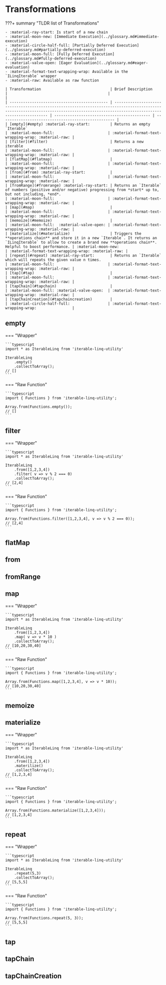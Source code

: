# Transformations

???+ summary "TLDR list of Transformations"

    - :material-ray-start: Is start of a new chain
    - :material-moon-new: [Immediate Execution](../glossary.md#immediate-execution)
    - :material-circle-half-full: [Partially Deferred Execution](../glossary.md#partially-deferred-execution)
    - :material-moon-full: [Fully Deferred Execution](../glossary.md#fully-deferred-execution)
    - :material-valve-open: [Eager Evaluation](../glossary.md#eager-evaluation)
    - :material-format-text-wrapping-wrap: Available in the `ILinqIterable` wrapper
    - :material-raw: Available as raw function

    | Transformation                               | Brief Description                                                                                                                                                                    |                                             |                                                     |
    | -------------------------------------------- | ------------------------------------------------------------------------------------------------------------------------------------------------------------------------------------ | ------------------------------------------- | --------------------------------------------------- |
    | [empty](#empty) :material-ray-start:         | Returns an empty `Iterable`                                                                                                                                                          | :material-moon-full:                        | :material-format-text-wrapping-wrap: :material-raw: |
    | [filter](#filter)                            | Returns a new iterable                                                                                                                                                               | :material-moon-full:                        | :material-format-text-wrapping-wrap: :material-raw: |
    | [flatMap](#flatmap)                          |                                                                                                                                                                                      | :material-moon-full:                        | :material-format-text-wrapping-wrap: :material-raw: |
    | [from](#from) :material-ray-start:           |                                                                                                                                                                                      | :material-moon-full:                        | :material-format-text-wrapping-wrap: :material-raw: |
    | [fromRange](#fromrange) :material-ray-start: | Returns an `Iterable` of numbers (positive and/or negative) progressing from *start* up to, but not including, *end*.                                                                | :material-moon-full:                        | :material-format-text-wrapping-wrap: :material-raw: |
    | [map](#map)                                  |                                                                                                                                                                                      | :material-moon-full:                        | :material-format-text-wrapping-wrap: :material-raw: |
    | [memoize](#memoize)                          |                                                                                                                                                                                      | :material-moon-full:  :material-valve-open: | :material-format-text-wrapping-wrap: :material-raw: |
    | [materialize](#materialize)                  | Triggers the **operations chain** and store it in a new `Iterable`. It returns an `ILinqIterable` to allow to create a brand new **operations chain**. Helpful to boost performance. | :material-moon-new:                         | :material-format-text-wrapping-wrap: :material-raw: |
    | [repeat](#repeat) :material-ray-start:       | Returns an `Iterable` which will repeats the given value n times.                                                                                                                    | :material-moon-full:                        | :material-format-text-wrapping-wrap: :material-raw: |
    | [tap](#tap)                                  |                                                                                                                                                                                      | :material-moon-full:                        | :material-format-text-wrapping-wrap: :material-raw: |
    | [tapChain](#tapchain)                        |                                                                                                                                                                                      | :material-moon-full: :material-valve-open:  | :material-format-text-wrapping-wrap: :material-raw: |
    | [tapChainCreation](#tapchaincreation)        |                                                                                                                                                                                      | :material-circle-half-full:                 | :material-format-text-wrapping-wrap:                |

## empty

=== "Wrapper"

    ```typescript
    import * as IterableLinq from 'iterable-linq-utility'

    IterableLinq
        .empty()
        .collectToArray();
    // []
    ```
=== "Raw Function"

    ```typescript
    import { Functions } from 'iterable-linq-utility';
    
    Array.from(Functions.empty());
    // []
    ```

## filter

=== "Wrapper"

    ```typescript
    import * as IterableLinq from 'iterable-linq-utility'

    IterableLinq
        .from([1,2,3,4])
        .filter( v => v % 2 === 0)
        .collectToArray();
    // [2,4]
    ```
=== "Raw Function"

    ```typescript
    import { Functions } from 'iterable-linq-utility';
    
    Array.from(Functions.filter([1,2,3,4], v => v % 2 === 0));
    // [2,4]
    ```

## flatMap

## from

## fromRange

## map

=== "Wrapper"

    ```typescript
    import * as IterableLinq from 'iterable-linq-utility'

    IterableLinq
        .from([1,2,3,4])
        .map( v => v * 10 )
        .collectToArray();
    // [10,20,30,40]
    ```
=== "Raw Function"

    ```typescript
    import { Functions } from 'iterable-linq-utility';
    
    Array.from(Functions.map([1,2,3,4], v => v * 10));
    // [10,20,30,40]
    ```

## memoize

## materialize

=== "Wrapper"

    ```typescript
    import * as IterableLinq from 'iterable-linq-utility'

    IterableLinq
        .from([1,2,3,4])
        .materilize()
        .collectToArray();
    // [1,2,3,4]
    ```
=== "Raw Function"

    ```typescript
    import { Functions } from 'iterable-linq-utility';
    
    Array.from(Functions.materialize([1,2,3,4]));
    // [1,2,3,4]
    ```

## repeat

=== "Wrapper"

    ```typescript
    import * as IterableLinq from 'iterable-linq-utility'

    IterableLinq
        .repeat(5,3)
        .collectToArray();
    // [5,5,5]
    ```
=== "Raw Function"

    ```typescript
    import { Functions } from 'iterable-linq-utility';
    
    Array.from(Functions.repeat(5, 3));
    // [5,5,5]
    ```

## tap

## tapChain

## tapChainCreation
